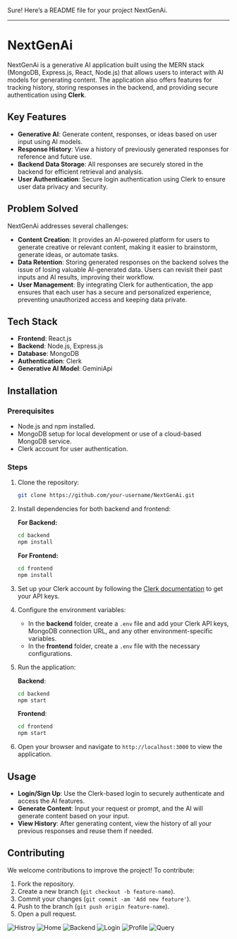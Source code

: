 Sure! Here’s a README file for your project NextGenAi.

---

# NextGenAi

NextGenAi is a generative AI application built using the MERN stack (MongoDB, Express.js, React, Node.js) that allows users to interact with AI models for generating content. The application also offers features for tracking history, storing responses in the backend, and providing secure authentication using **Clerk**.

## Key Features

- **Generative AI**: Generate content, responses, or ideas based on user input using AI models.
- **Response History**: View a history of previously generated responses for reference and future use.
- **Backend Data Storage**: All responses are securely stored in the backend for efficient retrieval and analysis.
- **User Authentication**: Secure login authentication using Clerk to ensure user data privacy and security.

## Problem Solved

NextGenAi addresses several challenges:

- **Content Creation**: It provides an AI-powered platform for users to generate creative or relevant content, making it easier to brainstorm, generate ideas, or automate tasks.
- **Data Retention**: Storing generated responses on the backend solves the issue of losing valuable AI-generated data. Users can revisit their past inputs and AI results, improving their workflow.
- **User Management**: By integrating Clerk for authentication, the app ensures that each user has a secure and personalized experience, preventing unauthorized access and keeping data private.

## Tech Stack

- **Frontend**: React.js
- **Backend**: Node.js, Express.js
- **Database**: MongoDB
- **Authentication**: Clerk
- **Generative AI Model**: GeminiApi

## Installation

### Prerequisites

- Node.js and npm installed.
- MongoDB setup for local development or use of a cloud-based MongoDB service.
- Clerk account for user authentication.

### Steps

1. Clone the repository:
   ```bash
   git clone https://github.com/your-username/NextGenAi.git
   ```

2. Install dependencies for both backend and frontend:

   **For Backend:**
   ```bash
   cd backend
   npm install
   ```

   **For Frontend:**
   ```bash
   cd frontend
   npm install
   ```

3. Set up your Clerk account by following the [Clerk documentation](https://clerk.dev/docs) to get your API keys.

4. Configure the environment variables:
   - In the **backend** folder, create a `.env` file and add your Clerk API keys, MongoDB connection URL, and any other environment-specific variables.
   - In the **frontend** folder, create a `.env` file with the necessary configurations.

5. Run the application:

   **Backend**:
   ```bash
   cd backend
   npm start
   ```

   **Frontend**:
   ```bash
   cd frontend
   npm start
   ```

6. Open your browser and navigate to `http://localhost:3000` to view the application.

## Usage

- **Login/Sign Up**: Use the Clerk-based login to securely authenticate and access the AI features.
- **Generate Content**: Input your request or prompt, and the AI will generate content based on your input.
- **View History**: After generating content, view the history of all your previous responses and reuse them if needed.

## Contributing

We welcome contributions to improve the project! To contribute:

1. Fork the repository.
2. Create a new branch (`git checkout -b feature-name`).
3. Commit your changes (`git commit -am 'Add new feature'`).
4. Push to the branch (`git push origin feature-name`).
5. Open a pull request.

![Histroy](https://github.com/user-attachments/assets/92fed8b9-a45c-4369-85f4-85d0bcdc260f)
![Home](https://github.com/user-attachments/assets/5b7462a7-2e1a-4821-ba81-e3caffa52441)
![Backend](https://github.com/user-attachments/assets/0ec2394a-4e92-4d29-b5aa-94a636232130)
![Login](https://github.com/user-attachments/assets/35beb09b-e476-48f7-9759-351145611e8f)
![Profile](https://github.com/user-attachments/assets/e8507b87-ae46-4472-a477-fa91a4a148ed)
![Query](https://github.com/user-attachments/assets/432f8f82-b548-4b75-b1b7-4908a58410bb)
